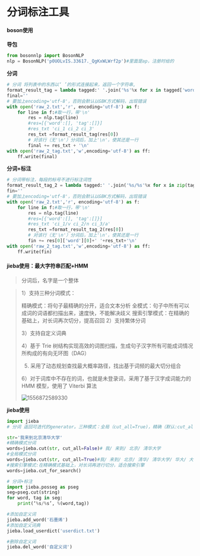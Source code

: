 # 分词标注工具

#### boson使用

**导包**

```python
from bosonnlp import BosonNLP
nlp = BosonNLP('p0UOLvIS.33617._QgKxWLWrf2p')#里面是ap，注册时给的
```

**分词**

```python
# 分词 将列表中的东西以‘ ’的形式连接起来，返回一个字符串,
format_result_tag = lambda tagged:' '.join('%s'%x for x in tagged['word'])
final=''
# 要加上encoding='utf-8'，否则会默认以GBK方式解码，出现错误
with open('raw_2.txt','r', encoding='utf-8') as f:
    for line in f:#取一行，带'\n'
        res = nlp.tag(line)
        #res=[{'word':[], 'tag':[]}]
        #res_txt 'ci_1 ci_2 ci_3'
        res_txt =format_result_tag(res[0])
        # 对该行（无'\n'）分词后，加上'\n'，使其还是一行
        final += res_txt + '\n'
with open('raw_2_tag.txt','w',encoding='utf-8') as ff:
    ff.write(final)          
```

**分词+标注**

```python
# 分词带标注，每段的标号不进行标注词性
format_result_tag_2 = lambda tagged:' '.join('%s/%s'%x for x in zip(tagged['word'][1:],tagged['tag'][1:]))
fin=''
# 要加上encoding='utf-8'，否则会默认以GBK方式解码，出现错误
with open('raw_2.txt','r', encoding='utf-8') as f:
    for line in f:#取一行，带'\n'
        res = nlp.tag(line)
        #res=[{'word':[], 'tag':[]}]
        #res_txt 'ci_1/v ci_2/n ci_3/a'
        res_txt =format_result_tag_2(res[0])
        # 对该行（无'\n'）分词后，加上'\n'，使其还是一行
        fin += res[0]['word'][0]+' '+res_txt+'\n'
with open('raw_2_tag.txt','w',encoding='utf-8') as ff:
    ff.write(fin)
```



#### jieba使用：最大字符串匹配+HMM

> 分词后，名字是一个整体

>    1）支持三种分词模式：
>
> 精确模式：将句子最精确的分开，适合文本分析
> 全模式：句子中所有可以成词的词语都扫描出来，速度快，不能解决歧义
> 搜索引擎模式：在精确的基础上，对长词再次切分，提高召回
>    2）支持繁体分词
>
>    3）支持自定义词典
>
>    4）基于 Trie 树结构实现高效的词图扫描，生成句子汉字所有可能成词情况所构成的有向无环图（DAG）
>
>    5)  采用了动态规划查找最大概率路径，找出基于词频的最大切分组合
>
>    6）对于词库中不存在的词，也就是未登录词，采用了基于汉字成词能力的 HMM 模型，使用了 Viterbi 算法
>
> ![1556872589330](C:\Users\liangxiaochong\AppData\Roaming\Typora\typora-user-images\1556872589330.png)

**jieba使用**

```python
import jieba
# 分词 返回可迭代的generator。三种模式：全局（cut_all=True)，精确（默认:cut_all=False），搜索引擎模式

str='我来到北京清华大学'
#精确模式分词
words=jieba.cut(str, cut_all=False)# 我/ 来到/ 北京/ 清华大学
#全局模式分词
words=jieba.cut(str, cut_all=True)#我/ 来到/ 北京/ 清华/ 清华大学/ 华大/ 大学
#搜索引擎模式:在精确模式基础上，对长词再进行切分，适合搜索引擎
words=jieba.cut_for_search()

# 分词+标注
import jieba.posseg as pseg
seg=pseg.cut(string)
for word, tag in seg:
	print(‘%s/%s’, %(word,tag))

#添加自定义词
jieba.add_word('石墨烯')
#添加自定义词典
jieba.load_userdict('userdict.txt')

#删除自定义词
jieba.del_word('自定义词')
```

